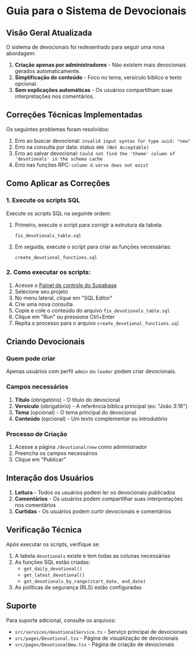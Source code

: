 # Guia para o Sistema de Devocionais

## Visão Geral Atualizada

O sistema de devocionais foi redesenhado para seguir uma nova abordagem:

1. **Criação apenas por administradores** - Não existem mais devocionais gerados automaticamente.
2. **Simplificação de conteúdo** - Foco no tema, versículo bíblico e texto opcional.
3. **Sem explicações automáticas** - Os usuários compartilham suas interpretações nos comentários.

## Correções Técnicas Implementadas

Os seguintes problemas foram resolvidos:

1. Erro ao buscar devocional: `invalid input syntax for type uuid: "new"`
2. Erro na consulta por data: status `406 (Not Acceptable)`
3. Erro ao salvar devocional: `Could not find the 'theme' column of 'devotionals' in the schema cache`
4. Erro nas funções RPC: `column d.verse does not exist`

## Como Aplicar as Correções

### 1. Execute os scripts SQL

Execute os scripts SQL na seguinte ordem:

1. Primeiro, execute o script para corrigir a estrutura da tabela:
   ```
   fix_devotionals_table.sql
   ```

2. Em seguida, execute o script para criar as funções necessárias:
   ```
   create_devotional_functions.sql
   ```

### 2. Como executar os scripts:

1. Acesse o [Painel de controle do Supabase](https://app.supabase.io)
2. Selecione seu projeto
3. No menu lateral, clique em "SQL Editor"
4. Crie uma nova consulta
5. Copie e cole o conteúdo do arquivo `fix_devotionals_table.sql`
6. Clique em "Run" ou pressione Ctrl+Enter
7. Repita o processo para o arquivo `create_devotional_functions.sql`

## Criando Devocionais

### Quem pode criar

Apenas usuários com perfil `admin` ou `leader` podem criar devocionais.

### Campos necessários

1. **Título** (obrigatório) - O título do devocional
2. **Versículo** (obrigatório) - A referência bíblica principal (ex: "João 3:16")
3. **Tema** (opcional) - O tema principal do devocional
4. **Conteúdo** (opcional) - Um texto complementar ou introdutório

### Processo de Criação

1. Acesse a página `/devotional/new` como administrador
2. Preencha os campos necessários
3. Clique em "Publicar"

## Interação dos Usuários

1. **Leitura** - Todos os usuários podem ler os devocionais publicados
2. **Comentários** - Os usuários podem compartilhar suas interpretações nos comentários
3. **Curtidas** - Os usuários podem curtir devocionais e comentários

## Verificação Técnica

Após executar os scripts, verifique se:

1. A tabela `devotionals` existe e tem todas as colunas necessárias
2. As funções SQL estão criadas:
   - `get_daily_devotional()`
   - `get_latest_devotional()`
   - `get_devotionals_by_range(start_date, end_date)`
3. As políticas de segurança (RLS) estão configuradas

## Suporte

Para suporte adicional, consulte os arquivos:
- `src/services/devotionalService.ts` - Serviço principal de devocionais
- `src/pages/Devotional.tsx` - Página de visualização de devocionais
- `src/pages/DevotionalNew.tsx` - Página de criação de devocionais 